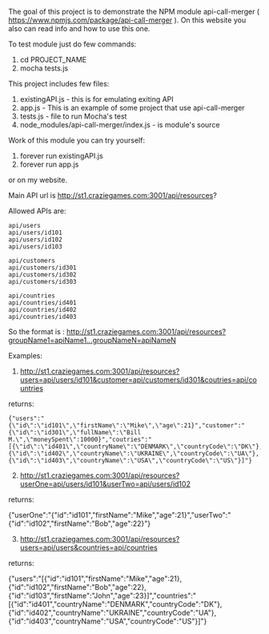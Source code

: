 The goal of this project is to demonstrate the NPM module api-call-merger ( https://www.npmjs.com/package/api-call-merger ). On this website you also can read info and how to use this one.

To test module just do few commands: 
1) cd PROJECT_NAME
2) mocha tests.js

This project includes few files:
1) existingAPI.js - this is for emulating exiting API
2) app.js - This is an example of some project that use api-call-merger
3) tests.js - file to run Mocha's test
4) node_modules/api-call-merger/index.js - is module's source

Work of this module you can try yourself:
1) forever run existingAPI.js
2) forever run app.js

or on my website.

Main API url is http://st1.craziegames.com:3001/api/resources?

Allowed APIs are:

	api/users
	api/users/id101
	api/users/id102
	api/users/id103

	api/customers
	api/customers/id301
	api/customers/id302
	api/customers/id303

	api/countries
	api/countries/id401
	api/countries/id402
	api/countries/id403

So the format is :
	http://st1.craziegames.com:3001/api/resources?groupName1=apiName1...groupNameN=apiNameN

Examples:

1) http://st1.craziegames.com:3001/api/resources?users=api/users/id101&customer=api/customers/id301&coutries=api/countries

returns:

	{"users":"{\"id\":\"id101\",\"firstName\":\"Mike\",\"age\":21}","customer":"{\"id\":\"id301\",\"fullName\":\"Bill M.\",\"moneySpent\":10000}","coutries":"[{\"id\":\"id401\",\"countryName\":\"DENMARK\",\"countryCode\":\"DK\"},{\"id\":\"id402\",\"countryName\":\"UKRAINE\",\"countryCode\":\"UA\"},{\"id\":\"id403\",\"countryName\":\"USA\",\"countryCode\":\"US\"}]"}

2) http://st1.craziegames.com:3001/api/resources?userOne=api/users/id101&userTwo=api/users/id102

returns:

{"userOne":"{\"id\":\"id101\",\"firstName\":\"Mike\",\"age\":21}","userTwo":"{\"id\":\"id102\",\"firstName\":\"Bob\",\"age\":22}"}

3) http://st1.craziegames.com:3001/api/resources?users=api/users&countries=api/countries

returns:

{"users":"[{\"id\":\"id101\",\"firstName\":\"Mike\",\"age\":21},{\"id\":\"id102\",\"firstName\":\"Bob\",\"age\":22},{\"id\":\"id103\",\"firstName\":\"John\",\"age\":23}]","countries":"[{\"id\":\"id401\",\"countryName\":\"DENMARK\",\"countryCode\":\"DK\"},{\"id\":\"id402\",\"countryName\":\"UKRAINE\",\"countryCode\":\"UA\"},{\"id\":\"id403\",\"countryName\":\"USA\",\"countryCode\":\"US\"}]"}


